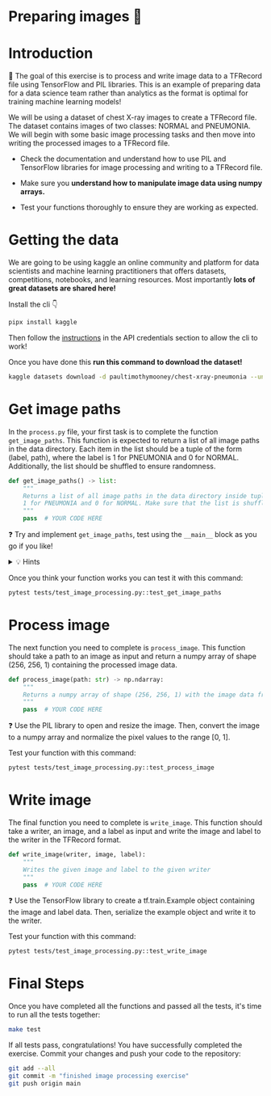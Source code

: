 # Preparing images 🎇

# Introduction

🎯 The goal of this exercise is to process and write image data to a TFRecord file using TensorFlow and PIL libraries. This is an example of preparing data for a data science team rather than analytics as the format is optimal for training machine learning models!

We will be using a dataset of chest X-ray images to create a TFRecord file. The dataset contains images of two classes: NORMAL and PNEUMONIA. We will begin with some basic image processing tasks and then move into writing the processed images to a TFRecord file.

- Check the documentation and understand how to use PIL and TensorFlow libraries for image processing and writing to a TFRecord file.

- Make sure you **understand how to manipulate image data using numpy arrays.**

- Test your functions thoroughly to ensure they are working as expected.


# Getting the data

We are going to be using kaggle an online community and platform for data scientists and machine learning practitioners that offers datasets, competitions, notebooks, and learning resources. Most importantly **lots of great datasets are shared here!**

Install the cli 👇
```bash
pipx install kaggle
```

Then follow the [instructions](https://github.com/Kaggle/kaggle-api) in the API credentials section to allow the cli to work!

Once you have done this **run this command  to download the dataset!**
```bash
kaggle datasets download -d paultimothymooney/chest-xray-pneumonia --unzip -p ./data
```

# Get image paths

In the `process.py` file, your first task is to complete the function `get_image_paths`. This function is expected to return a list of all image paths in the data directory. Each item in the list should be a tuple of the form (label, path), where the label is 1 for PNEUMONIA and 0 for NORMAL. Additionally, the list should be shuffled to ensure randomness.

```python
def get_image_paths() -> list:
    """
    Returns a list of all image paths in the data directory inside tuples of the form (label, path) with
    1 for PNEUMONIA and 0 for NORMAL. Make sure that the list is shuffled
    """
    pass  # YOUR CODE HERE
```

❓ Try and implement `get_image_paths`, test using the `__main__` block as you go if you like!


<details>
<summary markdown='span'>💡 Hints</summary>
Use the pathlib library to navigate the directory structure and glob to find all the relevant image files. Remember to shuffle the final list before returning it.


</details>

Once you think your function works you can test it with this command:

```bash
pytest tests/test_image_processing.py::test_get_image_paths
```

# Process image

The next function you need to complete is `process_image`. This function should take a path to an image as input and return a numpy array of shape (256, 256, 1) containing the processed image data.

```python
def process_image(path: str) -> np.ndarray:
    """
    Returns a numpy array of shape (256, 256, 1) with the image data from the given path
    """
    pass  # YOUR CODE HERE
```

❓ Use the PIL library to open and resize the image. Then, convert the image to a numpy array and normalize the pixel values to the range [0, 1].

Test your function with this command:

```bash
pytest tests/test_image_processing.py::test_process_image
```

# Write image

The final function you need to complete is `write_image`. This function should take a writer, an image, and a label as input and write the image and label to the writer in the TFRecord format.

```python
def write_image(writer, image, label):
    """
    Writes the given image and label to the given writer
    """
    pass  # YOUR CODE HERE
```

❓ Use the TensorFlow library to create a tf.train.Example object containing the image and label data. Then, serialize the example object and write it to the writer.

Test your function with this command:

```bash
pytest tests/test_image_processing.py::test_write_image
```

# Final Steps

Once you have completed all the functions and passed all the tests, it's time to run all the tests together:

```bash
make test
```

If all tests pass, congratulations! You have successfully completed the exercise. Commit your changes and push your code to the repository:

```bash
git add --all
git commit -m "finished image processing exercise"
git push origin main
```
